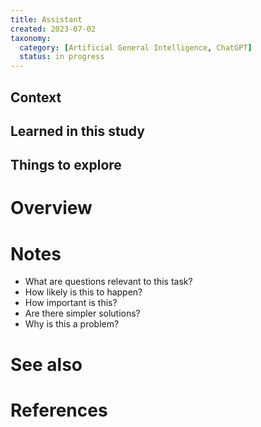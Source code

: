 ```yaml
---
title: Assistant
created: 2023-07-02
taxonomy:
  category: [Artificial General Intelligence, ChatGPT]
  status: in progress
---
```


## Context

## Learned in this study


## Things to explore

# Overview

# Notes
* What are questions relevant to this task?
* How likely is this to happen?
* How important is this?
* Are there simpler solutions?
* Why is this a problem?

# See also

# References

